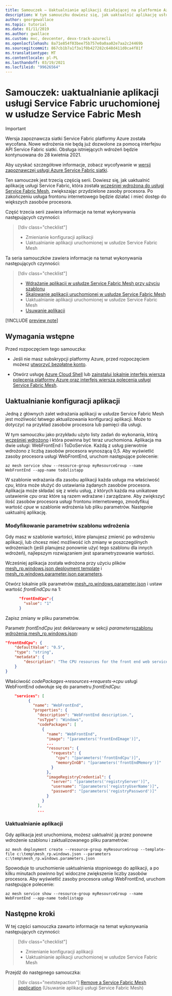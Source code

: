 ```yaml
---
title: Samouczek — Uaktualnianie aplikacji działającej na platformie Azure Service Fabric siatką
description: W tym samouczku dowiesz się, jak uaktualnić aplikację usługi Service Fabric uruchomioną w usłudze Service Fabric Mesh.
author: georgewallace
ms.topic: tutorial
ms.date: 01/11/2019
ms.author: gwallace
ms.custom: mvc, devcenter, devx-track-azurecli
ms.openlocfilehash: 8a71e854f03bee75b757e0a0aa02e7aa2c24469b
ms.sourcegitcommit: 867cb1b7a1f3a1f0b427282c648d411d0ca4f81f
ms.translationtype: MT
ms.contentlocale: pl-PL
ms.lasthandoff: 03/19/2021
ms.locfileid: "99626564"
---
```

# <a name="tutorial-upgrade-a-service-fabric-application-running-in-service-fabric-mesh"></a>Samouczek: uaktualnianie aplikacji usługi Service Fabric uruchomionej w usłudze Service Fabric Mesh

> [!IMPORTANT]
> Wersja zapoznawcza siatki Service Fabric platformy Azure została wycofana. Nowe wdrożenia nie będą już dozwolone za pomocą interfejsu API Service Fabric siatki. Obsługa istniejących wdrożeń będzie kontynuowana do 28 kwietnia 2021.
> 
> Aby uzyskać szczegółowe informacje, zobacz wycofywanie w [wersji zapoznawczej usługi Azure Service Fabric siatki](https://azure.microsoft.com/updates/azure-service-fabric-mesh-preview-retirement/).

Ten samouczek jest trzecią częścią serii. Dowiesz się, jak uaktualnić aplikację usługi Service Fabric, która została [wcześniej wdrożona do usługi Service Fabric Mesh](service-fabric-mesh-tutorial-template-deploy-app.md), zwiększając przydzielone zasoby procesora.  Po zakończeniu usługa frontonu internetowego będzie działać i mieć dostęp do większych zasobów procesora.

Część trzecia serii zawiera informacje na temat wykonywania następujących czynności:

> [!div class="checklist"]
> * Zmienianie konfiguracji aplikacji
> * Uaktualnianie aplikacji uruchomionej w usłudze Service Fabric Mesh

Ta seria samouczków zawiera informacje na temat wykonywania następujących czynności:
> [!div class="checklist"]
> * [Wdrażanie aplikacji w usłudze Service Fabric Mesh przy użyciu szablonu](service-fabric-mesh-tutorial-template-deploy-app.md)
> * [Skalowanie aplikacji uruchomionej w usłudze Service Fabric Mesh](service-fabric-mesh-tutorial-template-scale-services.md)
> * Uaktualnianie aplikacji uruchomionej w usłudze Service Fabric Mesh
> * [Usuwanie aplikacji](service-fabric-mesh-tutorial-template-remove-app.md)

[!INCLUDE [preview note](./includes/include-preview-note.md)]

## <a name="prerequisites"></a>Wymagania wstępne

Przed rozpoczęciem tego samouczka:

* Jeśli nie masz subskrypcji platformy Azure, przed rozpoczęciem możesz [utworzyć bezpłatne konto](https://azure.microsoft.com/free/?WT.mc_id=A261C142F).

* Otwórz usługę [Azure Cloud Shell](service-fabric-mesh-howto-setup-cli.md) lub [zainstaluj lokalnie interfejs wiersza polecenia platformy Azure oraz interfejs wiersza polecenia usługi Service Fabric Mesh](service-fabric-mesh-howto-setup-cli.md#install-the-azure-service-fabric-mesh-cli).

## <a name="upgrade-application-configurations"></a>Uaktualnianie konfiguracji aplikacji

Jedną z głównych zalet wdrażania aplikacji w usłudze Service Fabric Mesh jest możliwość łatwego aktualizowania konfiguracji aplikacji.  Może to dotyczyć na przykład zasobów procesora lub pamięci dla usługi.

W tym samouczku jako przykładu użyto listy zadań do wykonania, którą [wcześniej wdrożono](service-fabric-mesh-tutorial-template-deploy-app.md) i która powinna być teraz uruchomiona. Aplikacja ma dwie usługi: WebFrontEnd i ToDoService. Każdą z usług pierwotnie wdrożono z liczbą zasobów procesora wynoszącą 0,5.  Aby wyświetlić zasoby procesora usługi WebFrontEnd, uruchom następujące polecenie:

```azurecli
az mesh service show --resource-group myResourceGroup --name WebFrontEnd --app-name todolistapp
```

W szablonie wdrażania dla zasobu aplikacji każda usługa ma właściwość *cpu*, która może służyć do ustawiania żądanych zasobów procesora. Aplikacja może składać się z wielu usług, z których każda ma unikatowe ustawienie *cpu* oraz które są razem wdrażane i zarządzane. Aby zwiększyć ilość zasobów procesora usługi frontonu internetowego, zmodyfikuj wartość *cpue* w szablonie wdrożenia lub pliku parametrów.  Następnie uaktualnij aplikację.

### <a name="modify-the-deployment-template-parameters"></a>Modyfikowanie parametrów szablonu wdrożenia

Gdy masz w szablonie wartości, które planujesz zmienić po wdrożeniu aplikacji, lub chcesz mieć możliwość ich zmiany w poszczególnych wdrożeniach (jeśli planujesz ponownie użyć tego szablonu dla innych wdrożeń), najlepszym rozwiązaniem jest sparametryzowanie wartości.

Wcześniej aplikacja została wdrożona przy użyciu plików [mesh_rp.windows.json deployment template](https://github.com/Azure-Samples/service-fabric-mesh/blob/master/templates/todolist/mesh_rp.windows.json) i [mesh_rp.windows.parameter.json parameters](https://github.com/Azure-Samples/service-fabric-mesh/blob/master/templates/todolist/mesh_rp.windows.parameters.json).

Otwórz lokalnie plik parametrów [mesh_rp.windows.parameter.json](https://github.com/Azure-Samples/service-fabric-mesh/blob/master/templates/todolist/mesh_rp.windows.parameters.json) i ustaw wartość *frontEndCpu* na 1:

```json
      "frontEndCpu":{
        "value": "1"
      }
```

Zapisz zmiany w pliku parametrów.  

Parametr *frontEndCpu* jest deklarowany w sekcji *parameters*[szablonu wdrożenia mesh_rp.windows.json](https://github.com/Azure-Samples/service-fabric-mesh/blob/master/templates/todolist/mesh_rp.windows.json):

```json
"frontEndCpu": {
    "defaultValue": "0.5",
    "type": "string",
    "metadata": {
        "description": "The CPU resources for the front end web service."
    }
}
```

Właściwość *codePackages->resources->requests->cpu* usługi WebFrontEnd odwołuje się do parametru *frontEndCpu*:

```json
    "services": [
          {
            "name": "WebFrontEnd",
            "properties": {
              "description": "WebFrontEnd description.",
              "osType": "Windows",
              "codePackages": [
                {
                  "name": "WebFrontEnd",
                  "image": "[parameters('frontEndImage')]",
                  ...
                  "resources": {
                    "requests": {
                      "cpu": "[parameters('frontEndCpu')]",
                      "memoryInGB": "[parameters('frontEndMemory')]"
                    }
                  },
                  "imageRegistryCredential": {
                    "server": "[parameters('registryServer')]",
                    "username": "[parameters('registryUserName')]",
                    "password": "[parameters('registryPassword')]"
                  }
                }
              ],
              ...
```

### <a name="upgrade-your-application"></a>Uaktualnianie aplikacji

Gdy aplikacja jest uruchomiona, możesz uaktualnić ją przez ponowne wdrożenie szablonu i zaktualizowanego pliku parametrów:

```azurecli
az mesh deployment create --resource-group myResourceGroup --template-file c:\temp\mesh_rp.windows.json --parameters c:\temp\mesh_rp.windows.parameters.json
```

Spowoduje to uruchomienie uaktualnienia stopniowego do aplikacji, a po kilku minutach powinno być widoczne zwiększenie liczby zasobów procesora.  Aby wyświetlić zasoby procesora usługi WebFrontEnd, uruchom następujące polecenie:

```azurecli
az mesh service show --resource-group myResourceGroup --name WebFrontEnd --app-name todolistapp
```

## <a name="next-steps"></a>Następne kroki

W tej części samouczka zawarto informacje na temat wykonywania następujących czynności:

> [!div class="checklist"]
> * Zmienianie konfiguracji aplikacji
> * Uaktualnianie aplikacji uruchomionej w usłudze Service Fabric Mesh

Przejdź do następnego samouczka:
> [!div class="nextstepaction"]
> [Remove a Service Fabric Mesh application](service-fabric-mesh-tutorial-template-remove-app.md) (Usuwanie aplikacji usługi Service Fabric Mesh)
